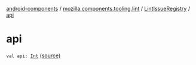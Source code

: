 [android-components](../../index.md) / [mozilla.components.tooling.lint](../index.md) / [LintIssueRegistry](index.md) / [api](./api.md)

# api

`val api: `[`Int`](https://kotlinlang.org/api/latest/jvm/stdlib/kotlin/-int/index.html) [(source)](https://github.com/mozilla-mobile/android-components/blob/master/components/tooling/lint/src/main/java/mozilla/components/tooling/lint/LintIssueRegistry.kt#L15)